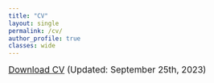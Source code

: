 ```yaml
---
title: "CV"
layout: single
permalink: /cv/
author_profile: true
classes: wide
---
```

  
  <span style="font-size:13pt;">[Download CV](https://seunghunlee918.github.io/cv/CV_shl_20230925.pdf) (Updated: September 25th, 2023) </span>

